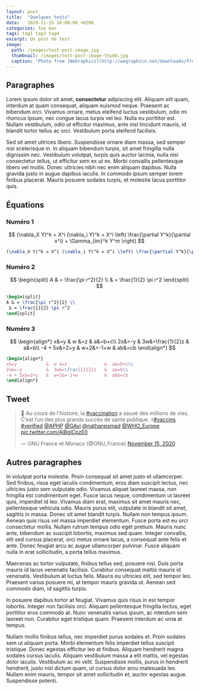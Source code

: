```yaml
---
layout: post
title:  "Quelques tests"
date:   2020-11-15 16:08:00 +0200
categories: foo bar
tags: tag1 tag3 tag4
excerpt: Un post de test
image:
  path: /images/test-post-image.jpg
  thumbnail: /images/test-post-image-thumb.jpg
  caption: "Photo from [WeGraphics](http://wegraphics.net/downloads/free-ultimate-blurred-background-pack/)"
---
```


## Paragraphes

Lorem ipsum dolor sit amet, **consectetur** adipiscing elit. Aliquam *elit* quam, interdum at quam consequat, aliquam euismod neque. Praesent ac bibendum orci. Vivamus ornare, metus eleifend luctus vestibulum, odio mi rhoncus ipsum, nec congue lacus turpis vel leo. Nulla eu porttitor est. Nullam vestibulum, odio ut efficitur maximus, ante nisl tincidunt mauris, id blandit tortor tellus ac orci. Vestibulum porta eleifend facilisis.

Sed sit amet ultrices libero. Suspendisse ornare diam massa, sed semper nisl scelerisque in. In aliquam bibendum turpis, sit amet fringilla nulla dignissim nec. Vestibulum volutpat, turpis quis auctor lacinia, nulla nisi consectetur tellus, ut efficitur sem ex ut ex. Morbi convallis pellentesque libero vel mollis. Donec ultricies nibh nec enim aliquam dapibus. Nulla gravida justo in augue dapibus iaculis. In commodo ipsum semper lorem finibus placerat. Mauris posuere sodales turpis, et molestie lacus porttitor quis.

## Équations

### Numéro 1

$$
(\nabla_X Y)^k = X^i (\nabla_i Y)^k = X^i \left( \frac{\partial Y^k}{\partial x^i} + \Gamma_{im}^k Y^m \right)
$$

```latex
(\nabla_X Y)^k = X^i (\nabla_i Y)^k = X^i \left( \frac{\partial Y^k}{\partial x^i} + \Gamma_{im}^k Y^m \right)
```

### Numéro 2

$$
\begin{split}
A & = \frac{\pi r^2}{2} \\
 & = \frac{1}{2} \pi r^2
\end{split}
$$

```latex
\begin{split}
A & = \frac{\pi r^2}{2} \\
 & = \frac{1}{2} \pi r^2
\end{split}
```

### Numéro 3

$$
\begin{align*}
x&=y           &  w &=z              &  a&=b+c\\
2x&=-y         &  3w&=\frac{1}{2}z   &  a&=b\\
-4 + 5x&=2+y   &  w+2&=-1+w          &  ab&=cb
\end{align*}
$$

```latex
\begin{align*}
x&=y           &  w &=z              &  a&=b+c\\
2x&=-y         &  3w&=\frac{1}{2}z   &  a&=b\\
-4 + 5x&=2+y   &  w+2&=-1+w          &  ab&=cb
\end{align*}
```

## Tweet

<blockquote class="twitter-tweet"><p lang="fr" dir="ltr">💉 Au cours de l&#39;histoire, la <a href="https://twitter.com/hashtag/vaccination?src=hash&amp;ref_src=twsrc%5Etfw">#vaccination</a> a sauvé des millions de vies. C’est l’un des plus grands succès de santé publique. ⚕️<a href="https://twitter.com/hashtag/vaccins?src=hash&amp;ref_src=twsrc%5Etfw">#vaccins</a> <a href="https://twitter.com/hashtag/verified?src=hash&amp;ref_src=twsrc%5Etfw">#verified</a> <a href="https://twitter.com/APHP?ref_src=twsrc%5Etfw">@APHP</a> <a href="https://twitter.com/gavi?ref_src=twsrc%5Etfw">@GAvi</a> <a href="https://twitter.com/nathanpsmad?ref_src=twsrc%5Etfw">@nathanpsmad</a> <a href="https://twitter.com/WHO_Europe?ref_src=twsrc%5Etfw">@WHO_Europe</a> <a href="https://t.co/AlBglCpzE0">pic.twitter.com/AlBglCpzE0</a></p>&mdash; ONU France et Monaco (@ONU_France) <a href="https://twitter.com/ONU_France/status/1327906688523898881?ref_src=twsrc%5Etfw">November 15, 2020</a></blockquote> <script async src="https://platform.twitter.com/widgets.js" charset="utf-8"></script>

## Autres paragraphes

In volutpat porta molestie. Proin consequat sit amet justo et ullamcorper. Sed finibus, risus eget iaculis condimentum, eros diam suscipit lectus, nec ultricies justo sem vulputate odio. Vivamus aliquet laoreet massa, non fringilla est condimentum eget. Fusce lacus neque, condimentum ut laoreet quis, imperdiet id leo. Vivamus diam erat, maximus sit amet mauris nec, pellentesque vehicula odio. Mauris purus elit, vulputate in blandit sit amet, sagittis in massa. Donec sit amet blandit turpis. Nullam non tempus ipsum. Aenean quis risus vel massa imperdiet elementum. Fusce porta est eu orci consectetur mollis. Nullam rutrum tempus odio eget pretium. Mauris nunc ante, bibendum ac suscipit lobortis, maximus sed quam. Integer convallis, elit sed cursus placerat, orci metus ornare lacus, a consequat ante felis et ante. Donec feugiat arcu ac augue ullamcorper pulvinar. Fusce aliquam nulla in erat sollicitudin, a porta tellus maximus.

Maecenas ac tortor vulputate, finibus tellus sed, posuere nisi. Duis porta mauris id lacus venenatis facilisis. Curabitur consequat mattis mauris id venenatis. Vestibulum at luctus felis. Mauris eu ultricies elit, sed tempor leo. Praesent varius posuere mi, at tempor mauris gravida ut. Aenean sed commodo diam, id sagittis turpis.

In posuere dapibus tortor at feugiat. Vivamus quis risus in est tempor lobortis. Integer non facilisis orci. Aliquam pellentesque fringilla lectus, eget porttitor eros commodo at. Nunc venenatis varius ipsum, ac interdum sem laoreet non. Curabitur eget tristique quam. Praesent interdum ac urna at tempus.

Nullam mollis finibus tellus, nec imperdiet purus sodales et. Proin sodales sem ut aliquam porta. Morbi elementum felis imperdiet tellus suscipit tristique. Donec egestas efficitur leo at finibus. Aliquam hendrerit magna sodales cursus iaculis. Aliquam vestibulum massa a elit mattis, vel egestas dolor iaculis. Vestibulum ac mi velit. Suspendisse mollis, purus in hendrerit hendrerit, justo nisl dictum quam, ut cursus dolor arcu malesuada leo. Nullam enim mauris, tempor sit amet sollicitudin et, auctor egestas augue. Suspendisse potenti.